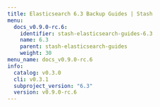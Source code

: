 ```yaml
---
title: Elasticsearch 6.3 Backup Guides | Stash
menu:
  docs_v0.9.0-rc.6:
    identifier: stash-elasticsearch-guides-6.3
    name: 6.3
    parent: stash-elasticsearch-guides
    weight: 30
menu_name: docs_v0.9.0-rc.6
info:
  catalog: v0.3.0
  cli: v0.3.1
  subproject_version: "6.3"
  version: v0.9.0-rc.6
---
```



